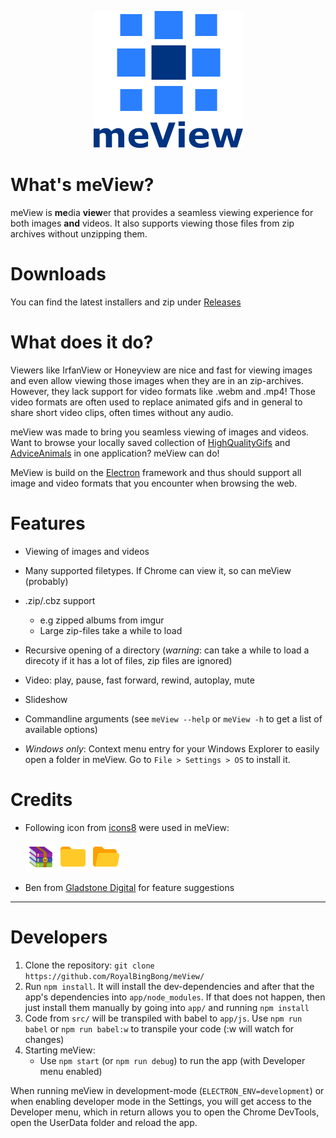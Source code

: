 <p align="center">
  <img src="app/assets/logo.png" tag="meView Logo">
</p>

# What's meView?
meView is **me**dia **view**er that provides a seamless viewing experience for both images **and** videos. It also supports viewing those files from zip archives without unzipping them.

# Downloads
You can find the latest installers and zip under [Releases](https://github.com/RoyalBingBong/meView/releases) 

# What does it do?
Viewers like IrfanView or Honeyview are nice and fast for viewing images and even allow viewing those images when they are in an zip-archives. However, they lack support for video formats like .webm and .mp4! Those video formats are often used to replace animated gifs and in general to share short video clips, often times without any audio.

meView was made to bring you seamless viewing of images and videos. Want to browse your locally saved collection of [HighQualityGifs](https://reddit.com/r/HighQualityGifs) and [AdviceAnimals](https://www.reddit.com/r/AdviceAnimals/) in one application? meView can do!

MeView is build on the [Electron](http://electron.atom.io/) framework and thus should support all image and video formats that you encounter when browsing the web.

# Features
* Viewing of images and videos
* Many supported filetypes. If Chrome can view it, so can meView (probably)
* .zip/.cbz support
  * e.g zipped albums from imgur
  * Large zip-files take a while to load
* Recursive opening of a directory (_warning_: can take a while to load a direcoty if it has a lot of files, zip files are ignored)
* Video: play, pause, fast forward, rewind, autoplay, mute
* Slideshow
* Commandline arguments (see `meView --help` or `meView -h` to get a list of available options)


* *Windows only*: Context menu entry for your Windows Explorer to easily open a folder in meView. Go to `File > Settings > OS` to install it.




# Credits
* Following icon from [icons8](https://icons8.com) were used in meView:

   [![Winrar](app/assets/WinRAR-48.png)](https://icons8.com/web-app/13447/winrar)
   [![Winrar](app/assets/Folder-48.png)](https://icons8.com/web-app/12160/folder)
   [![Winrar](app/assets/Open%20Folder-48.png)](https://icons8.com/web-app/12775/open-folder)
* Ben from [Gladstone Digital](https://gladstone.digital/) for feature suggestions

___

# Developers

1. Clone the repository: `git clone https://github.com/RoyalBingBong/meView/`
2. Run `npm install`. It will install the dev-dependencies and after that the app's dependencies into `app/node_modules`. If that does not happen, then just install them manually by going into `app/` and running `npm install`
3. Code from `src/` will be transpiled with babel to `app/js`. Use `npm run babel` or `npm run babel:w` to transpile your code (:w will watch for changes)
4. Starting meView:
    * Use `npm start` (or `npm run debug`) to run the app (with Developer menu enabled)

When running meView in development-mode (`ELECTRON_ENV=development`) or when enabling developer mode in the Settings, you will get access to the Developer menu, which in return allows you to open the Chrome DevTools, open the UserData folder and reload the app.